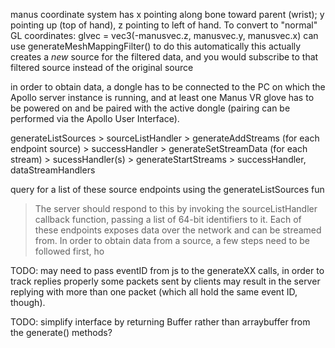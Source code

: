 
manus coordinate system has x pointing along bone toward parent (wrist); y pointing up (top of hand), z pointing to left of hand. 
To convert to "normal" GL coordinates: glvec = vec3(-manusvec.z, manusvec.y, manusvec.x)
can use generateMeshMappingFilter() to do this automatically
this actually creates a *new* source for the filtered data, and you would subscribe to that filtered source instead of the original source


in order to obtain data, a dongle has to be connected to the PC on which the Apollo server instance is running, and at least one Manus VR glove has to be powered on and be paired with the active dongle (pairing can be performed via the Apollo User Interface).

generateListSources > sourceListHandler > generateAddStreams (for each endpoint source) > successHandler > generateSetStreamData (for each stream) > sucessHandler(s) > generateStartStreams > successHandler, dataStreamHandlers

query for a list of these source endpoints using the generateListSources fun
> The server should respond to this by invoking the sourceListHandler callback function, passing a list of 64-bit identifiers to it. Each of these endpoints exposes data over the network and can be streamed from. In order to obtain data from a source, a few steps need to be followed first, ho

TODO: may need to pass eventID from js to the generateXX calls, in order to track replies properly
some packets sent by clients may result in the server replying with more than one packet (which all hold the same event ID, though). 

TODO: simplify interface by returning Buffer rather than arraybuffer from the generate() methods?

